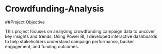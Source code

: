 # Crowdfunding-Analysis
##Project Objective

This project focuses on analyzing crowdfunding campaign data to uncover key insights and trends. Using Power BI, I developed interactive dashboards to help stakeholders understand campaign performance, backer engagement, and funding outcomes.
